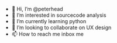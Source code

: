 - 👋 Hi, I’m @peterhead
- 👀 I’m interested in sourcecode analysis
- 🌱 I’m currently learning python
- 💞️ I’m looking to collaborate on UX design
- 📫 How to reach me inbox me

<!---
peterhead/peterhead is a ✨ special ✨ repository because its `README.md` (this file) appears on your GitHub profile.
You can click the Preview link to take a look at your changes.
--->
